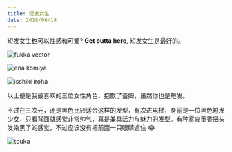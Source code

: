 ```yaml
---
title: 短发女生
date: 2018/06/14
---
```


短发女生**也**可以性感和可爱? **Get outta here**, 短发女生是最好的。

<!-- https://pre00.deviantart.net/8995/th/pre/f/2016/332/0/1/fuuka_akitsuki___fuuka_by_mlail-dapuhq1.png -->
![fukka vector](https://i.loli.net/2018/06/14/5b222e81ba561.png)

![ena komiya](https://i.loli.net/2017/12/03/5a23dd8a0870c.jpg)

![isshiki iroha](https://i.loli.net/2018/06/14/5b222fd0ec541.png)

以上便是我最喜欢的三位女性角色，抱歉了蕾姆，虽然你也是短发。

不过在三次元，还是黑色比较适合这样的发型，有次进电梯，身前是一位黑色短发少女，只看背面就感觉非常帅气，真是兼具活力与魅力的发型。有种雾岛董香把头发染黑了的感觉，不过应该没有把前面一只眼睛遮住 😂

<!-- https://pa1.narvii.com/6355/75b3be4201ab77835f2533011b813db4f2e72db8_hq.gif -->
![touka](https://i.loli.net/2018/06/14/5b223ba70946e.gif)